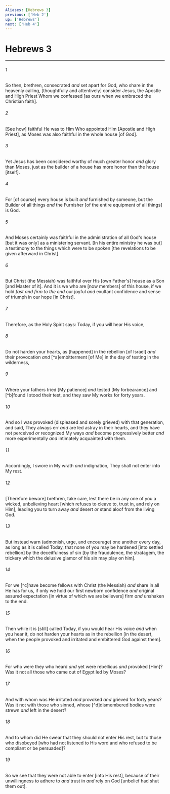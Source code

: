 ```yaml
---
Aliases: [Hebrews 3]
previous: ['Heb 2']
up: ['Hebrews']
next: ['Heb 4']
---
```

# Hebrews 3

***














###### 1 






So then, brethren, consecrated _and_ set apart for God, who share in the heavenly calling, [thoughtfully and attentively] consider Jesus, the Apostle and High Priest Whom we confessed [as ours when we embraced the Christian faith]. 













###### 2 






[See how] faithful He was to Him Who appointed Him [Apostle and High Priest], as Moses was also faithful in the whole house [of God]. 













###### 3 






Yet Jesus has been considered worthy of much greater honor _and_ glory than Moses, just as the builder of a house has more honor than the house [itself]. 













###### 4 






For [of course] every house is built _and_ furnished by someone, but the Builder of all things _and_ the Furnisher [of the entire equipment of all things] is God. 













###### 5 






And Moses certainly was faithful in the administration of all God's house [but it was only] as a ministering servant. [In his entire ministry he was but] a testimony to the things which were to be spoken [the revelations to be given afterward in Christ]. 













###### 6 






But Christ (the Messiah) was faithful over His [own Father's] house as a Son [and Master of it]. And it is we who are [now members] of this house, if we hold _fast and firm to the end_ our joyful _and_ exultant confidence and sense of triumph in our hope [in Christ]. 













###### 7 






Therefore, as the Holy Spirit says: Today, if you will hear His voice, 













###### 8 






Do not harden your hearts, as [happened] in the rebellion [of Israel] _and_ their provocation _and_ [^a]embitterment [of Me] in the day of testing in the wilderness, 













###### 9 






Where your fathers tried [My patience] _and_ tested [My forbearance] and [^b]found I stood their test, and they saw My works for forty years. 













###### 10 






And so I was provoked (displeased and sorely grieved) with that generation, and said, They always err _and_ are led astray in their hearts, and they have not perceived _or_ recognized My ways _and_ become progressively better _and_ more experimentally _and_ intimately acquainted with them. 













###### 11 






Accordingly, I swore in My wrath _and_ indignation, They shall not enter into My rest. 













###### 12 






[Therefore beware] brethren, take care, lest there be in any one of you a wicked, unbelieving heart [which refuses to cleave to, trust in, and rely on Him], leading you to turn away _and_ desert _or_ stand aloof from the living God. 













###### 13 






But instead warn (admonish, urge, and encourage) one another every day, as long as it is called Today, that none of you may be hardened [into settled rebellion] by the deceitfulness of sin [by the fraudulence, the stratagem, the trickery which the delusive glamor of his sin may play on him]. 













###### 14 






For we [^c]have become fellows with Christ (the Messiah) _and_ share in all He has for us, if only we hold our first newborn confidence _and_ original assured expectation [in virtue of which we are believers] firm _and_ unshaken to the end. 













###### 15 






Then while it is [still] called Today, if you would hear His voice _and_ when you hear it, do not harden your hearts as in the rebellion [in the desert, when the people provoked and irritated and embittered God against them]. 













###### 16 






For who were they who heard _and_ yet were rebellious _and_ provoked [Him]? Was it not all those who came out of Egypt led by Moses? 













###### 17 






And with whom was He irritated _and_ provoked _and_ grieved for forty years? Was it not with those who sinned, whose [^d]dismembered bodies were strewn _and_ left in the desert? 













###### 18 






And to whom did He swear that they should not enter His rest, but to those who disobeyed [who had not listened to His word and who refused to be compliant or be persuaded]? 













###### 19 






So we see that they were not able to enter [into His rest], because of their unwillingness to adhere to _and_ trust in _and_ rely on God [unbelief had shut them out].
